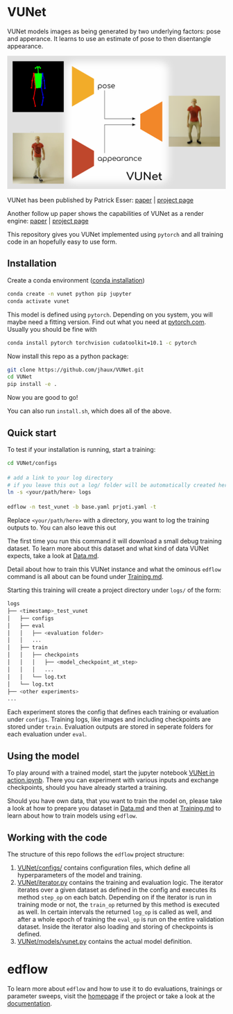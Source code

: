 # VUNet

VUNet models images as being generated by two underlying factors: pose and
apperance. It learns to use an estimate of pose to then disentangle appearance.

![Vunet combines pose and apperance to a new and possibly unseen image.](resources/vunet.png)

VUNet has been published by Patrick Esser: [paper][1] | [project page][2]

Another follow up paper shows the capabilities of VUNet as a render engine:
[paper][3] | [project page][4]

This repository gives you VUNet implemented using `pytorch` and all training
code in an hopefully easy to use form.

## Installation

Create a conda environment ([conda installation](https://docs.conda.io/en/latest/miniconda.html))
```bash
conda create -n vunet python pip jupyter
conda activate vunet
```

This model is defined using `pytorch`. Depending on you system, you will maybe
need a fitting version. Find out what you need at
[pytorch.com](https://pytorch.org/get-started). Usually you should be fine with

```bash
conda install pytorch torchvision cudatoolkit=10.1 -c pytorch
```

Now install this repo as a python package:

```bash
git clone https://github.com/jhaux/VUNet.git
cd VUNet
pip install -e .
```

Now you are good to go!

You can also run `install.sh`, which does all of the above.


## Quick start

To test if your installation is running, start a training:
```bash
cd VUNet/configs

# add a link to your log directory
# if you leave this out a log/ folder will be automatically created here.
ln -s <your/path/here> logs

edflow -n test_vunet -b base.yaml prjoti.yaml -t
```
Replace `<your/path/here>` with a directory, you want to log the training
outputs to. You can also leave this out

The first time you run this command it will download a small debug training
dataset. To learn more about this dataset and what kind of data VUNet expects,
take a look at [Data.md](Data.md).

Detail about how to train this VUNet instance and what the ominous `edflow`
command is all about can be found under [Training.md](Training.md).

Starting this training will create a project directory under `logs/` of the
form:

```bash
logs
├── <timestamp>_test_vunet
│   ├── configs
│   ├── eval
│   │   ├── <evaluation folder>
│   │   ...
│   ├── train
│   │   ├── checkpoints
│   │   │   ├── <model_checkpoint_at_step>
│   │   │   ...
│   │   └── log.txt
│   └── log.txt
├── <other experiments>
...
```

Each experiment stores the config that defines each training or evaluation
under `configs`. Training logs, like images and including checkpoints are
stored under `train`. Evaluation outputs are stored in seperate folders for
each evaluation under `eval`.

## Using the model

To play around with a trained model, start the jupyter notebook
[VUNet in action.ipynb](<VUNet in action.ipynb>).
There you can experiment with various inputs and exchange checkpoints, should
you have already started a training.

Should you have own data, that you want to train the model on, please take a
look at how to prepare you dataset in [Data.md](Data.md) and then at
[Training.md](Training.md) to learn about how to train models using `edflow`.


## Working with the code

The structure of this repo follows the `edflow` project structure:

1. [VUNet/configs/](VUNet/configs/) contains configuration files, which define all
   hyperparameters of the model and training.
2. [VUNet/iterator.py](VUNet/iterator.py) contains the training and evaluation
   logic. The iterator iterates over a given dataset as defined in the config
   and executes its method `step_op` on each batch. Depending on if the
   iterator is run in training mode or not, the `train_op` returned by this
   method is executed as well. In certain intervals the returned `log_op` is
   called as well, and after a whole epoch of training the `eval_op` is run on
   the entire validation dataset.  Inside the iterator also loading and storing
   of checkpoints is defined.
3. [VUNet/models/vunet.py](VUNet/models/vunet.py) contains the actual model
   definition. 


# edflow

To learn more about `edflow` and how to use it to do evaluations, trainings or
parameter sweeps, visit the [homepage](github.com/pesser/edflow) if the project
or take a look at the [documentation](edflow.readthedocs.io).


[1]: https://compvis.github.io/vunet/images/vunet.pdf
[2]: https://compvis.github.io/vunet/
[3]: https://compvis.github.io/hbugen2018/images/rerender.pdf
[4]: https://compvis.github.io/hbugen2018/
